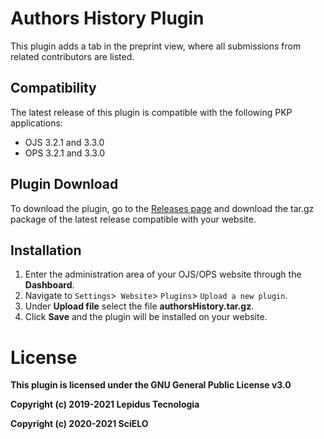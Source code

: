 # Authors History Plugin 

This plugin adds a tab in the preprint view, where all submissions from related contributors are listed.

## Compatibility

The latest release of this plugin is compatible with the following PKP applications:

* OJS 3.2.1 and 3.3.0
* OPS 3.2.1 and 3.3.0


## Plugin Download

To download the plugin, go to the [Releases page](https://github.com/lepidus/authorsHistory/releases) and download the tar.gz package of the latest release compatible with your website.

## Installation

1. Enter the administration area of ​​your OJS/OPS website through the __Dashboard__.
2. Navigate to `Settings`>` Website`> `Plugins`> `Upload a new plugin`.
3. Under __Upload file__ select the file __authorsHistory.tar.gz__.
4. Click __Save__ and the plugin will be installed on your website.


# License
__This plugin is licensed under the GNU General Public License v3.0__

__Copyright (c) 2019-2021 Lepidus Tecnologia__

__Copyright (c) 2020-2021 SciELO__
